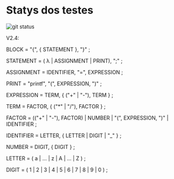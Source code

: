 # Statys dos testes

![git status](http://3.129.230.99/svg/joaogcfa/JoaoCompiler)



V2.4:

BLOCK = "{", { STATEMENT }, "}" ;

STATEMENT = ( λ | ASSIGNMENT | PRINT), ";" ;

ASSIGNMENT = IDENTIFIER, "=", EXPRESSION ;

PRINT = "printf", "(", EXPRESSION, ")" ;

EXPRESSION = TERM, { ("+" | "-"), TERM } ;

TERM = FACTOR, { ("*" | "/"), FACTOR } ;

FACTOR = (("+" | "-"), FACTOR) | NUMBER | "(", EXPRESSION, ")" | IDENTIFIER ;

IDENTIFIER = LETTER, { LETTER | DIGIT | "_" } ;

NUMBER = DIGIT, { DIGIT } ;

LETTER = ( a | ... | z | A | ... | Z ) ;

DIGIT = ( 1 | 2 | 3 | 4 | 5 | 6 | 7 | 8 | 9 | 0 ) ;

